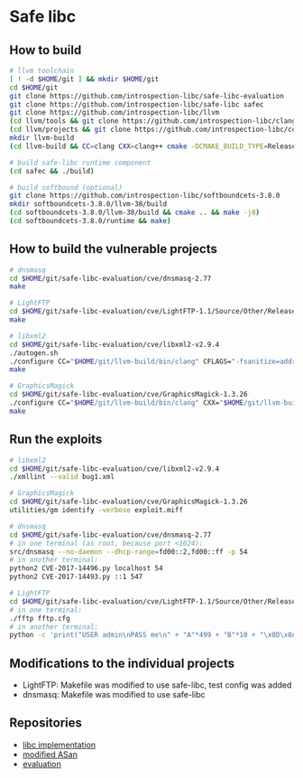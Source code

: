 Safe libc
=========

How to build
------------

```sh
# llvm toolchain
[ ! -d $HOME/git ] && mkdir $HOME/git
cd $HOME/git
git clone https://github.com/introspection-libc/safe-libc-evaluation
git clone https://github.com/introspection-libc/safe-libc safec
git clone https://github.com/introspection-libc/llvm
(cd llvm/tools && git clone https://github.com/introspection-libc/clang)
(cd llvm/projects && git clone https://github.com/introspection-libc/compiler-rt)
mkdir llvm-build
(cd llvm-build && CC=clang CXX=clang++ cmake -DCMAKE_BUILD_TYPE=Release -DLLVM_ENABLE_ASSERTIONS=ON -DLLVM_TARGETS_TO_BUILD=X86 ~/git/llvm && make)

# build safe-libc runtime component
(cd safec && ./build)

# build softbound (optional)
git clone https://github.com/introspection-libc/softboundcets-3.8.0
mkdir softboundcets-3.8.0/llvm-38/build
(cd softboundcets-3.8.0/llvm-38/build && cmake .. && make -j8)
(cd softboundcets-3.8.0/runtime && make)
```

How to build the vulnerable projects
------------------------------------

```sh
# dnsmasq
cd $HOME/git/safe-libc-evaluation/cve/dnsmasq-2.77
make

# LightFTP
cd $HOME/git/safe-libc-evaluation/cve/LightFTP-1.1/Source/Other/Release
make

# libxml2
cd $HOME/git/safe-libc-evaluation/cve/libxml2-v2.9.4
./autogen.sh
./configure CC="$HOME/git/llvm-build/bin/clang" CFLAGS="-fsanitize=address -fno-common -g -O0 -include $HOME/git/safec/libc.h" LDFLAGS="-fsanitize=address -fno-common -g -O0 -Wl,-E" LIBS="$HOME/git/safec/libc.o"
make

# GraphicsMagick
cd $HOME/git/safe-libc-evaluation/cve/GraphicsMagick-1.3.26
./configure CC="$HOME/git/llvm-build/bin/clang" CXX="$HOME/git/llvm-build/bin/clang++" CFLAGS="-fsanitize=address -fno-common -g -O3 -include $HOME/git/safec/libc.h" CXXFLAGS="-fsanitize=address -fno-common -g -O3 -include $HOME/git/safec/libc.h" LDFLAGS="-fsanitize=address -fno-common -g -O3 -Wl,-E" LIBS="$HOME/git/safec/libc.o"
make
```

Run the exploits
----------------

```sh
# libxml2
cd $HOME/git/safe-libc-evaluation/cve/libxml2-v2.9.4
./xmllint --valid bug1.xml

# GraphicsMagick
cd $HOME/git/safe-libc-evaluation/cve/GraphicsMagick-1.3.26
utilities/gm identify -verbose exploit.miff

# dnsmasq
cd $HOME/git/safe-libc-evaluation/cve/dnsmasq-2.77
# in one terminal (as root, because port <1024):
src/dnsmasq --no-daemon --dhcp-range=fd00::2,fd00::ff -p 54
# in another terminal:
python2 CVE-2017-14496.py localhost 54
python2 CVE-2017-14493.py ::1 547

# LightFTP
cd $HOME/git/safe-libc-evaluation/cve/LightFTP-1.1/Source/Other/Release
# in one terminal:
./fftp fftp.cfg
# in another terminal:
python -c 'print("USER admin\nPASS me\n" + "A"*499 + "B"*10 + "\x0D\x0A")' | ncat 127.0.0.1 9999
```

Modifications to the individual projects
----------------------------------------

- LightFTP: Makefile was modified to use safe-libc, test config was added
- dnsmasq: Makefile was modified to use safe-libc

Repositories
------------

- [libc implementation](https://github.com/introspection-libc/safe-libc)
- [modified ASan](https://github.com/introspection-libc/compiler-rt)
- [evaluation](https://github.com/introspection-libc/safe-libc-evaluation)
